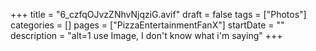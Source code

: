 +++
title = "6_czfqOJvzZNhvNjqziG.avif"
draft = false
tags = ["Photos"]
categories = []
pages = ["PizzaEntertainmentFanX"]
startDate = ""
description = "alt=1 use Image, I don't know what i'm saying"
+++
